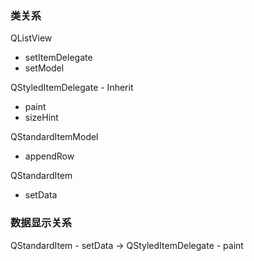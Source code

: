 ### 类关系

QListView
 - setItemDelegate
 - setModel
 
QStyledItemDelegate - Inherit
 - paint
 - sizeHint
 
QStandardItemModel
 - appendRow 

QStandardItem
 - setData
 
 ### 数据显示关系
 QStandardItem - setData  ->  QStyledItemDelegate - paint
